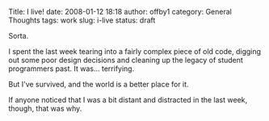Title: I live!
date: 2008-01-12 18:18
author: offby1
category: General Thoughts
tags: work
slug: i-live
status: draft

Sorta.

I spent the last week tearing into a fairly complex piece of old code, digging out some poor design decisions and cleaning up the legacy of student programmers past. It was\... terrifying.

But I\'ve survived, and the world is a better place for it.

If anyone noticed that I was a bit distant and distracted in the last week, though, that was why.
